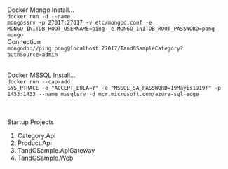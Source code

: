 <br/>Docker Mongo Install...
<br/><code>docker run -d --name mongossrv -p 27017:27017 -v etc/mongod.conf -e MONGO_INITDB_ROOT_USERNAME=ping -e MONGO_INITDB_ROOT_PASSWORD=pong mongo</code>
<br/>Connection
<br/><code>mongodb://ping:pong@localhost:27017/TandGSampleCategory?authSource=admin</code>
  
<br/>Docker MSSQL Install...
<br/><code>docker run --cap-add SYS_PTRACE -e "ACCEPT_EULA=Y" -e "MSSQL_SA_PASSWORD=19Mayis1919!" -p 1433:1433 --name mssqlsrv -d mcr.microsoft.com/azure-sql-edge</code>


<br/><br/>
Startup Projects

<ol  type="1">
<li>Category.Api</li>
<li>Product.Api</li>
<li>TandGSample.ApiGateway</li>
<li>TandGSample.Web</li>
</ol>
